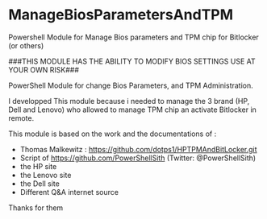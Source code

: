 # ManageBiosParametersAndTPM
Powershell Module for Manage Bios parameters and TPM chip for Bitlocker (or others)

###THIS MODULE HAS THE ABILITY TO MODIFY BIOS SETTINGS USE AT YOUR OWN RISK###

PowerShell Module for change Bios Parameters, and TPM Administration. 

I developped This module because i needed to manage the 3 brand (HP, Dell and Lenovo) who allowed to manage TPM chip an activate Bitlocker in remote.

This module is based on the work and the documentations of :
- Thomas Malkewitz : https://github.com/dotps1/HPTPMAndBitLocker.git
- Script of https://github.com/PowerShellSith (Twitter: @PowerShellSith)
- the HP site
- the Lenovo site
- the Dell site
- Different Q&A internet source

Thanks for them
